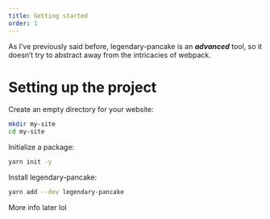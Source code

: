 ```yaml
---
title: Getting started
order: 1
---
```


As I’ve previously said before, legendary-pancake is an ___advanced___ tool,
so it doesn’t try to abstract away from the intricacies of webpack.

# Setting up the project

Create an empty directory for your website:

```sh
mkdir my-site
cd my-site
```

Initialize a package:

```sh
yarn init -y
```

Install legendary-pancake:

```sh
yarn add --dev legendary-pancake
```

More info later lol

